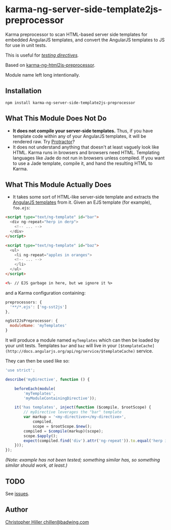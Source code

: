 # karma-ng-server-side-template2js-preprocessor

Karma preprocessor to scan HTML-based server side templates for embedded AngularJS templates, and convert the AngularJS templates to JS for use in unit tests.

This is useful for *[testing directives](https://github.com/vojtajina/ng-directive-testing).*

Based on [karma-ng-html2js-preprocessor](https://github.com/karma-runner/karma-ng-html2js-preprocessor).

Module name left long intentionally.

## Installation

`npm install karma-ng-server-side-template2js-preprocessor`

## What This Module Does Not Do

* **It does not compile your server-side templates.**  Thus, if you have template code within any of your AngularJS
templates, it will be rendered raw.  Try [Protractor](https://github.com/angular/protractor)?
* It does not understand anything that doesn't at least vaguely look like HTML.  Karma runs in browsers and browsers need HTML.  Templating languages like Jade do not run in browsers unless compiled.  If you want to use a Jade template, compile it, and hand the resulting HTML to Karma.

## What This Module Actually Does

* It takes some sort of HTML-like server-side template and extracts the [AngularJS templates](http://docs.angularjs.org/guide/templates) from it.  Given an EJS template (for example), `foo.ejs`:

```html
<script type="text/ng-template" id="bar">
  <div ng-repeat="herp in derp">
    <!-- ... -->
  </div>
</script>

<script type="text/ng-template" id="baz">
  <ul>
    <li ng-repeat="apples in oranges">
    <!-- ... -->
    </li>
  </ul>
</script>

<%- // EJS garbage in here, but we ignore it %>
```

and a Karma configuration containing:

```js
preprocessors: {
  '**/*.ejs': ['ng-sst2js']
},

ngSst2JsPreprocessor: {
  moduleName: 'myTemplates'
}
```

It will produce a module named `myTemplates` which can then be loaded by your unit tests.  Templates `bar` and `baz` will live in your `[$templateCache](http://docs.angularjs.org/api/ng/service/$templateCache)` service.

They can then be used like so:

```js
'use strict';

describe('myDirective', function () {

    beforeEach(module(
        'myTemplates',
        'myModuleContainingDirective'));

    it('has templates', inject(function ($compile, $rootScope) {
        // myDirective leverages the "bar" template
        var markup = '<my-directive></my-directive>',
            compiled,
            scope = $rootScope.$new();
        compiled = $compile(markup)(scope);
        scope.$apply();
        expect(compiled.find('div').attr('ng-repeat')).to.equal('herp in derp');
    }));
});
```

*(Note: example has not been tested; something similar has, so something similar should work, at least.)*

## TODO

See [issues](https://github.com/boneksull/karma-ng-server-side-template2js-preprocessor).

## Author

[Christopher Hiller <chiller@badwing.com>](https://boneskull.github.io)

